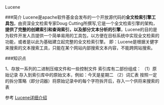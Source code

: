 Lucene

###简介
Lucene是apache软件基金会发布的一个开放源代码的**全文检索引擎工具包**，由资深全文检索专家Doug Cutting所撰写,它是一个全文检索引擎的架构，**提供了完整的创建索引和查询索引，以及部分文本分析的引擎**，Lucene的目的是为软件开发人员提供一个简单易用的工具包，以方便在目标系统中实现全文检索的功能，或者是以此为基础建立起完整的全文检索引擎。
即：Lucene是根据关健字来搜索的文本搜索工具，只能在某个网站内部搜索文本内容，不能跨网站搜索。

###知识点

1、存放一系列的二进制压缩文件和一些控制文件
索引库有二部份组成：
（1）原始记录
存入到索引库中的原始文本，例如：今天是星期二
（2）词汇表
按照一定的拆分策略（即分词器）将原始记录中的每个字符拆开后，存入一个供将来搜索的表







参考
[Lucene详细介绍](https://blog.csdn.net/sdksdk0/article/details/51873672)
